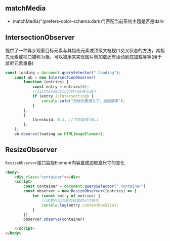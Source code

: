 ## matchMedia
- matchMedia("(prefers-color-schema:dark)")匹配当前系统主题是否是dark
## IntersectionObserver
提供了一种异步观察目标元素与其祖先元素或顶级文档视口交叉状态的方法，其祖先元素或视口被称为根，可以被用来实现图片懒加载还有滚动到底加载等等(用于监听元素重叠)
```typescript
const loading = document.querySelector(".loading");
	const ob = new IntersectionObserver(
		function (entries) {
			const entry = entries[0];
			//isIntersecting为true表示进入
			if (entry.isIntersecting) {
				console.info("目标元素进入了，发起请求");
			}
		},
		{
			threshold: 0.1, //门槛阈值为0.1
		},
	);
	ob.observe(loading as HTMLImageElement);
```
## ResizeObserver
`ResizeObserver`接口监视Element内容盒或边框盒尺寸的变化
```html
<body>
	<div class="container"></div>
	<script>
		const container = document.querySelector(".container")
		const observer = new ResizeObserver((entries) => {
			for (const entry of entries) {
				//这里打印的是内容盒的尺寸变化
				console.log(entry.contentBoxSize);
			}
		})
		observer.observe(container)

	</script>
</body>
```